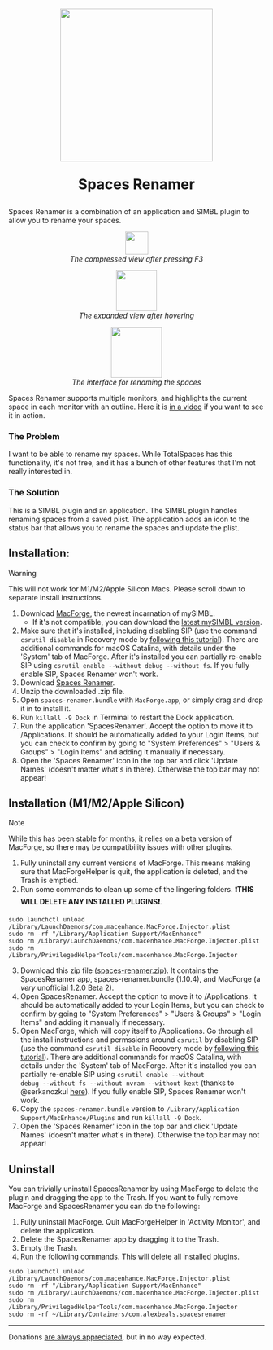 <h1 align="center">
  <img src="/SpacesRenamer/Assets.xcassets/AppIcon.appiconset/Icon-1.png?raw=true" height="300" alt=""/>
  <p align="center">Spaces Renamer</p>
</h1>

Spaces Renamer is a combination of an application and SIMBL plugin to allow you to rename your spaces.

<p align="center">
  <img src="smallView.jpg" height="45" ><br>
  <i>The compressed view after pressing F3</i>
</p>

<p align="center">
  <img src="largeView.jpg" height="80" ><br>
  <i>The expanded view after hovering</i>
</p>

<p align="center">
  <img src="renameView.jpg" height="100" ><br>
  <i>The interface for renaming the spaces</i>
</p>

Spaces Renamer supports multiple monitors, and highlights the current space in each monitor with an outline.  Here it is [in a video](https://vimeo.com/264878100) if you want to see it in action.

### The Problem
I want to be able to rename my spaces.  While TotalSpaces has this functionality, it's not free, and it has a bunch of other features that I'm not really interested in.

### The Solution
This is a SIMBL plugin and an application.  The SIMBL plugin handles renaming spaces from a saved plist.  The application adds an icon to the status bar that allows you to rename the spaces and update the plist.

## Installation:
> [!WARNING]  
> This will not work for M1/M2/Apple Silicon Macs. Please scroll down to separate install instructions.

<ol>
  <li>Download <a href="https://www.macenhance.com/macforge?macforge://github.com/w0lfschild/macplugins/raw/master/com.alexbeals.SpacesRenamer">MacForge</a>, the newest incarnation of mySIMBL.
    <ul><li>If it's not compatible, you can download the <a href="https://github.com/w0lfschild/mySIMBL/releases/latest">latest mySIMBL version</a>.</li></ul>
  </li>
  <li>
    Make sure that it's installed, including disabling SIP (use the command <code>csrutil disable</code> in Recovery mode by <a href="https://www.imore.com/how-turn-system-integrity-protection-macos">following this tutorial</a>).  There are additional commands for macOS Catalina, with details under the 'System' tab of MacForge.  After it's installed you can partially re-enable SIP using <code>csrutil enable --without debug --without fs</code>. If you fully enable SIP, Spaces Renamer won't work.
  </li>
  <li>
    Download <a href="https://github.com/dado3212/spaces-renamer/raw/master/build/spaces-renamer.zip">Spaces Renamer</a>.
  </li>
  <li>
    Unzip the downloaded .zip file.
  </li>
  <li>
    Open <code>spaces-renamer.bundle</code> with <code>MacForge.app</code>, or simply drag and drop it in to install it.
  </li>
  <li>
    Run <code>killall -9 Dock</code> in Terminal to restart the Dock application.
  </li>
  <li>
    Run the application 'SpacesRenamer'.  Accept the option to move it to /Applications.  It should be automatically added to your Login Items, but you can check to confirm by going to "System Preferences" > "Users & Groups" > "Login Items" and adding it manually if necessary.
  </li>
  <li>
    Open the 'Spaces Renamer' icon in the top bar and click 'Update Names' (doesn't matter what's in there).  Otherwise the top bar may not appear!
  </li>
  </ol>

## Installation (M1/M2/Apple Silicon)

> [!NOTE]  
> While this has been stable for months, it relies on a beta version of MacForge, so there may be compatibility issues with other plugins.

1. Fully uninstall any current versions of MacForge. This means making sure that MacForgeHelper is quit, the application is deleted, and the Trash is emptied.
2. Run some commands to clean up some of the lingering folders. **❗️THIS WILL DELETE ANY INSTALLED PLUGINS❗️**.
```
sudo launchctl unload /Library/LaunchDaemons/com.macenhance.MacForge.Injector.plist
sudo rm -rf "/Library/Application Support/MacEnhance"
sudo rm /Library/LaunchDaemons/com.macenhance.MacForge.Injector.plist
sudo rm /Library/PrivilegedHelperTools/com.macenhance.MacForge.Injector
```
3. Download this zip file ([spaces-renamer.zip](https://github.com/dado3212/spaces-renamer/files/9235969/spaces-renamer.zip)). It contains the SpacesRenamer app, spaces-renamer.bundle (1.10.4), and MacForge (a *very* unofficial 1.2.0 Beta 2).
4. Open SpacesRenamer.  Accept the option to move it to /Applications.  It should be automatically added to your Login Items, but you can check to confirm by going to "System Preferences" > "Users & Groups" > "Login Items" and adding it manually if necessary.
5. Open MacForge, which will copy itself to /Applications. Go through all the install instructions and permssions around `csrutil` by disabling SIP (use the command <code>csrutil disable</code> in Recovery mode by <a href="https://www.imore.com/how-turn-system-integrity-protection-macos">following this tutorial</a>).  There are additional commands for macOS Catalina, with details under the 'System' tab of MacForge.  After it's installed you can partially re-enable SIP using <code>csrutil enable --without debug --without fs --without nvram --without kext</code> (thanks to @serkanozkul <a href="https://github.com/dado3212/spaces-renamer/issues/75#issuecomment-1493355618">here</a>). If you fully enable SIP, Spaces Renamer won't work.
6. Copy the `spaces-renamer.bundle` version to `/Library/Application Support/MacEnhance/Plugins` and run `killall -9 Dock`.
7. Open the 'Spaces Renamer' icon in the top bar and click 'Update Names' (doesn't matter what's in there).  Otherwise the top bar may not appear!

## Uninstall

You can trivially uninstall SpacesRenamer by using MacForge to delete the plugin and dragging the app to the Trash. If you want to fully remove MacForge and SpacesRenamer you can do the following:
1. Fully uninstall MacForge. Quit MacForgeHelper in 'Activity Monitor', and delete the application.
2. Delete the SpacesRenamer app by dragging it to the Trash.
3. Empty the Trash.
4. Run the following commands. This will delete all installed plugins.
```
sudo launchctl unload /Library/LaunchDaemons/com.macenhance.MacForge.Injector.plist
sudo rm -rf "/Library/Application Support/MacEnhance"
sudo rm /Library/LaunchDaemons/com.macenhance.MacForge.Injector.plist
sudo rm /Library/PrivilegedHelperTools/com.macenhance.MacForge.Injector
sudo rm -rf ~/Library/Containers/com.alexbeals.spacesrenamer
```

--- 

Donations [are always appreciated](https://www.paypal.com/paypalme2/AlexBeals), but in no way expected.
